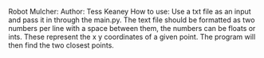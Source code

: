 Robot Mulcher:
Author: Tess Keaney
How to use:
Use a txt file as an input and pass it in through the main.py. The text file should be formatted as two numbers per line with a space between them,
the numbers can be floats or ints. These represent the x y coordinates of a given point. The program will then find the two closest points. 
